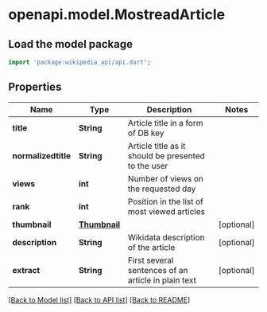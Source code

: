 # openapi.model.MostreadArticle

## Load the model package
```dart
import 'package:wikipedia_api/api.dart';
```

## Properties
Name | Type | Description | Notes
------------ | ------------- | ------------- | -------------
**title** | **String** | Article title in a form of DB key | 
**normalizedtitle** | **String** | Article title as it should be presented to the user | 
**views** | **int** | Number of views on the requested day | 
**rank** | **int** | Position in the list of most viewed articles | 
**thumbnail** | [**Thumbnail**](Thumbnail.md) |  | [optional] 
**description** | **String** | Wikidata description of the article | [optional] 
**extract** | **String** | First several sentences of an article in plain text | [optional] 

[[Back to Model list]](../README.md#documentation-for-models) [[Back to API list]](../README.md#documentation-for-api-endpoints) [[Back to README]](../README.md)


